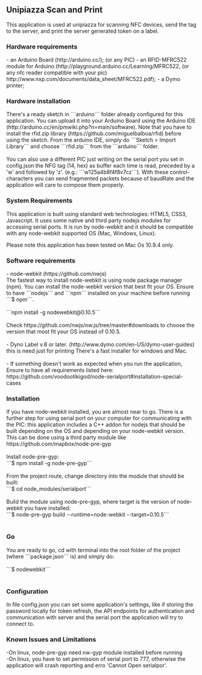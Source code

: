 <h2>Unipiazza Scan and Print</h2>
This application is used at unipiazza for scanning NFC devices, send the tag to the server, and print the server generated token on a label. 

<h3>Hardware requirements</h3>
- an Arduino Board (http://arduino.cc/); (or any PIC)
- an RFID-MFRC522 module for Arduino (http://playground.arduino.cc/Learning/MFRC522, (or any nfc reader compatible with your pic) http://www.nxp.com/documents/data_sheet/MFRC522.pdf);
- a Dymo printer;


<h3>Hardware installation</h3>
There's a ready sketch in ```arduino``` folder already configured for this application. You can upload it into your Arduino Board using the Arduino IDE (http://arduino.cc/en/pmwiki.php?n=main/software). Note that you have to install the rfid.zip library (https://github.com/miguelbalboa/rfid) before using the sketch. From the arduino IDE, simply do ```Sketch > Import Library``` and choose ```rfid.zip``` from the ```arduino``` folder.
<br/><br>
You can also use a different PIC just writing on the serial port you set in config.json the NFG tag (14, hex) as buffer each time is read, preceded by a 'w' and followed by 'z'. (e.g.: ```w125a4b8f4f8v7cz```). 
With these control-characters you can send fragmented packets because of baudRate and the application will care to compose them properly.

<h3>System Requirements</h3>
This application is built using standard web technologies: HTML5, CSS3, Javascript. It uses some native and third party nodejs modules for accessing serial ports. 
It is run by node-webkit and it should be compatible with any node-webkit supported OS (Mac, Windows, Linux). 

Please note this application has been tested on Mac Os 10.9.4 only.

<h3>Software requirements</h3>
- node-webkit (https://github.com/nwjs) 
<br/>
The fastest way to install node-webkit is using node package manager (npm). You can install the node-webkit version that best fit your OS. 
Ensure to have ```nodejs``` and ```npm``` installed on your machine before running ```$ npm```.
<br/><br/>
```npm install -g nodewebkit@0.10.5``` 
<br/><br/>
Check https://github.com/nwjs/nw.js/tree/master#downloads to choose the version that most fit your OS instead of 0.10.5.
<br/><br/>
- Dyno Label v.8 or later. (http://www.dymo.com/en-US/dymo-user-guides) <br/>this is need just for printing
There's a fast installer for windows and Mac.
<br/><br/>
- If something doesn't work as expected when you run the application, Ensure to have all requirements listed here: https://github.com/voodootikigod/node-serialport#installation-special-cases

<h3>Installation</h3>
If you have node-webkit installed, you are almost near to go.
There is a further step for using serial port on your computer for communicating with the PIC: this application includes a C++ addon for nodejs that should be built depending on the OS and depending on your node-webkit version. <br/>This can be done using a third party module like https://github.com/mapbox/node-pre-gyp
<br/><br/>Install node-pre-gyp:<br/>
```$ npm install -g node-pre-gyp``` <br/>
<br/>From the project route, change directory into the module that should be built:<br/>
```$ cd node_modules/serialport```<br/>
<br/>Build the module using node-pre-gyp, where target is the version of node-webkit you have installed:<br/>
```$ node-pre-gyp build --runtime=node-webkit --target=0.10.5```
<br/><br/>

<h3>Go</h3>
You are ready to go, cd with terminal into the root folder of the project (where ```package.json``` is) and simply do: 
<br/><br/>
```$ nodewebkit``` <br/><br/>

<h3>Configuration</h3>
In file config.json you can set some application's settings, like if storing the password locally for token refresh, the API endpoints for authentication and communication with server and the serial port the application will try to connect to.

<h3>Known Issues and Limitations</h3>
-On linux, node-pre-gyp need nw-gyp module installed before running<br/>
-On linux, you have to set permission of serial port to 777, otherwise the application will crash reporting and erro 'Cannot Open serialpor'. 

